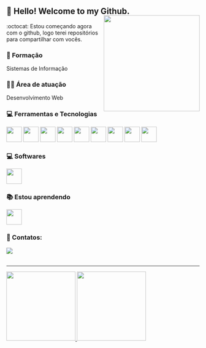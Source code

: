 ## 🖖 Hello! Welcome to my Github.

<img align="right" width="250px" style="margin-top:-20px" src="https://i.ibb.co/s2fVH7Y/igor.png">

<p> :octocat: Estou começando agora com o github, logo terei repositórios para compartilhar com vocês. </p>

### 🏫 Formação
<p>Sistemas de Informação</p>

### 👨‍💼 Área de atuação
<p> Desenvolvimento Web </p>

### :computer: Ferramentas e Tecnologias
 
<div>
  <img src="https://cdn.jsdelivr.net/gh/devicons/devicon/icons/git/git-original.svg" width="40" height="40"/> 
  <img src="https://cdn.jsdelivr.net/gh/devicons/devicon/icons/github/github-original-wordmark.svg" width="40" height="40"/>
  <img src="https://cdn.jsdelivr.net/gh/devicons/devicon/icons/html5/html5-original-wordmark.svg" width="40" height="40" /> 
  <img src="https://cdn.jsdelivr.net/gh/devicons/devicon/icons/css3/css3-plain-wordmark.svg" width="40" height="40"/> 
  <img src="https://cdn.jsdelivr.net/gh/devicons/devicon/icons/bootstrap/bootstrap-plain-wordmark.svg" width="40" height="40"/>
  <img src="https://cdn.jsdelivr.net/gh/devicons/devicon/icons/javascript/javascript-original.svg" width="40" height="40"/> 
  <img src="https://cdn.jsdelivr.net/gh/devicons/devicon/icons/jquery/jquery-original-wordmark.svg" width="40" height="40"/> 
  <img src="https://cdn.jsdelivr.net/gh/devicons/devicon/icons/php/php-original.svg" width="40" height="40"/>
  <img src="https://cdn.jsdelivr.net/gh/devicons/devicon/icons/mysql/mysql-original-wordmark.svg" width="40" height="40"/>  
</div>

### :computer: Softwares
<div>
 <img src="https://cdn.jsdelivr.net/gh/devicons/devicon/icons/photoshop/photoshop-plain.svg" width="40" height="40" />
</div>

### :books: Estou aprendendo
<div>
  <img src="https://cdn.jsdelivr.net/gh/devicons/devicon/icons/ionic/ionic-original-wordmark.svg" width="40" height="40"/>
</div>

### :link: Contatos:
<div>
  <a href="https://br.linkedin.com/in/igor-triveloni-4976a2216" target="_blank"><img src="https://img.shields.io/badge/-LinkedIn-%230077B5?style=for-the-badge&logo=linkedin&logoColor=white" target="_blank"></a>   
</div>

<br>

<hr>
<div>
  <a href="https://github.com/igorTriveloni">
  <img height="180em" src="https://github-readme-stats.vercel.app/api?username=igorTriveloni&show_icons=true&theme=algolia&include_all_commits=true&count_private=true"/>
  <img height="180em" src="https://github-readme-stats.vercel.app/api/top-langs/?username=igorTriveloni&layout=compact&langs_count=7&theme=algolia"/> 
</div>
